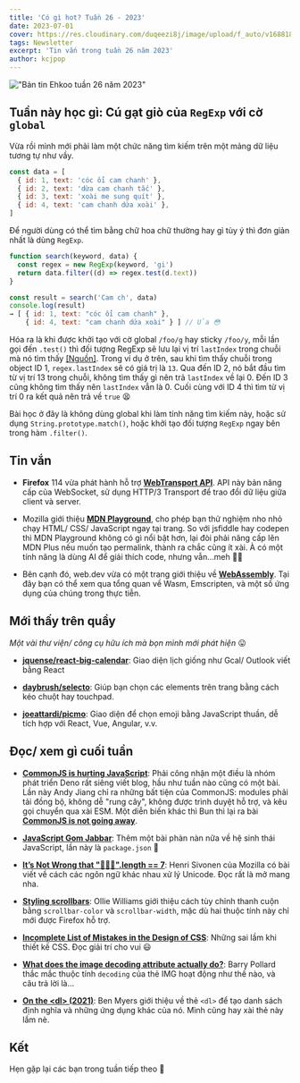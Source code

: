 ```yaml
---
title: 'Có gì hot? Tuần 26 - 2023'
date: 2023-07-01
cover: https://res.cloudinary.com/duqeezi8j/image/upload/f_auto/v1688186539/ehkoo/newsletters/w26-2023.png
tags: Newsletter
excerpt: 'Tin vắn trong tuần 26 năm 2023'
author: kcjpop
---
```


!["Bản tin Ehkoo tuần 26 năm 2023"](https://res.cloudinary.com/duqeezi8j/image/upload/f_auto/v1688186539/ehkoo/newsletters/w26-2023.png)

## Tuần này học gì: Cú gạt giò của `RegExp` với cờ `global`

Vừa rồi mình mới phải làm một chức năng tìm kiếm trên một mảng dữ liệu tương tự như vầy.

```js
const data = [
  { id: 1, text: 'cóc ổi cam chanh' },
  { id: 2, text: 'dừa cam chanh tắc' },
  { id: 3, text: 'xoài me sung quít' },
  { id: 4, text: 'cam chanh dứa xoài' },
]
```

Để người dùng có thể tìm bằng chữ hoa chữ thường hay gì tùy ý thì đơn giản nhất là dùng `RegExp`.

```js
function search(keyword, data) {
  const regex = new RegExp(keyword, 'gi')
  return data.filter((d) => regex.test(d.text))
}

const result = search('Cam ch', data)
console.log(result)
→ [ { id: 1, text: "cóc ổi cam chanh" },
    { id: 4, text: "cam chanh dứa xoài" } ] // Ủa 😳
```

Hóa ra là khi được khởi tạo với cờ global `/foo/g` hay sticky `/foo/y`, mỗi lần gọi đến `.test()` thì đối tượng RegExp sẽ lưu lại vị trí `lastIndex` trong chuỗi mà nó tìm thấy [[Nguồn]](https://developer.mozilla.org/en-US/docs/Web/JavaScript/Reference/Global_Objects/RegExp/test#using_test_on_a_regex_with_the_global_flag). Trong ví dụ ở trên, sau khi tìm thấy chuỗi trong object ID 1, `regex.lastIndex` sẽ có giá trị là `13`. Qua đến ID 2, nó bắt đầu tìm từ vị trí 13 trong chuỗi, không tìm thấy gì nên trả `lastIndex` về lại 0. Đến ID 3 cũng không tìm thấy nên `lastIndex` vẫn là 0. Cuối cùng với ID 4 thì tìm từ vị trí 0 ra kết quả nên trả về `true` 😫

Bài học ở đây là không dùng global khi làm tính năng tìm kiếm này, hoặc sử dụng `String.prototype.match()`, hoặc khởi tạo đối tượng `RegExp` ngay bên trong hàm `.filter()`.

## Tin vắn

- **Firefox** 114 vừa phát hành hỗ trợ [**WebTransport API**](https://developer.mozilla.org/en-US/docs/Web/API/WebTransport_API). API này bản nâng cấp của WebSocket, sử dụng HTTP/3 Transport để trao đổi dữ liệu giữa client và server.

- Mozilla giới thiệu [**MDN Playground**](https://developer.mozilla.org/en-US/blog/introducing-the-mdn-playground/), cho phép bạn thử nghiệm nho nhỏ chạy HTML/ CSS/ JavaScript ngay tại trang. So với jsfiddle hay codepen thì MDN Playground không có gì nổi bật hơn, lại đòi phải nâng cấp lên MDN Plus nếu muốn tạo permalink, thành ra chắc cũng ít xài. À có một tính năng là dùng AI để giải thích code, nhưng vẫn…meh 🤷‍♂️

- Bên cạnh đó, web.dev vừa có một trang giới thiệu về [**WebAssembly**](https://web.dev/webassembly/). Tại đây bạn có thể xem qua tổng quan về Wasm, Emscripten, và một số ứng dụng của chúng trong thực tiễn.

## Mới thấy trên quầy

_Một vài thư viện/ công cụ hữu ích mà bọn mình mới phát hiện_ 😛

- [**jquense/react-big-calendar**](https://github.com/jquense/react-big-calendar): Giao diện lịch giống như Gcal/ Outlook viết bằng React

- [**daybrush/selecto**](https://github.com/daybrush/selecto): Giúp bạn chọn các elements trên trang bằng cách kéo chuột hay touchpad.

- [**joeattardi/picmo**](https://github.com/joeattardi/picmo): Giao diện để chọn emoji bằng JavaScript thuần, dễ tích hợp với React, Vue, Angular, v.v.

## Đọc/ xem gì cuối tuần

- [**CommonJS is hurting JavaScript**](https://deno.com/blog/commonjs-is-hurting-javascript): Phải công nhận một điều là nhóm phát triển Deno rất siêng viết blog, hầu như tuần nào cũng có một bài. Lần này Andy Jiang chỉ ra những bất tiện của CommonJS: modules phải tải đồng bộ, không dễ "rung cây", không được trình duyệt hỗ trợ, và kêu gọi chuyển qua xài ESM. Một diễn biến khác thì Bun thì lại ra bài [**CommonJS is not going away**](https://bun.sh/blog/commonjs-is-not-going-away).

- [**JavaScript Gom Jabbar**](https://frantic.im/javascript-gom-jabbar/): Thêm một bài phàn nàn nữa về hệ sinh thái JavaScript, lần này là `package.json` 🤭

- [**It’s Not Wrong that "🤦🏼‍♂️".length == 7**](https://hsivonen.fi/string-length/): Henri Sivonen của Mozilla có bài viết về cách các ngôn ngữ khác nhau xử lý Unicode. Đọc rất là mở mang nha.

- [**Styling scrollbars**](https://fullystacked.net/posts/styling-scrollbars/): Ollie Williams giới thiệu cách tùy chỉnh thanh cuộn bằng `scrollbar-color` và `scrollbar-width`, mặc dù hai thuộc tính này chỉ mới được Firefox hỗ trợ.

- [**Incomplete List of Mistakes in the Design of CSS**](https://wiki.csswg.org/ideas/mistakes): Những sai lầm khi thiết kế CSS. Đọc giải trí cho vui 😃

- [**What does the image decoding attribute actually do?**](https://www.tunetheweb.com/blog/what-does-the-image-decoding-attribute-actually-do/): Barry Pollard thắc mắc thuộc tính `decoding` của thẻ IMG hoạt động như thế nào, và câu trả lời là…

- [**On the \<dl\> (2021)**](https://benmyers.dev/blog/on-the-dl/): Ben Myers giới thiệu về thẻ `<dl>` để tạo danh sách định nghĩa và những ứng dụng khác của nó. Mình cũng hay xài thẻ này lắm nè.

## Kết

Hẹn gặp lại các bạn trong tuần tiếp theo 👋
